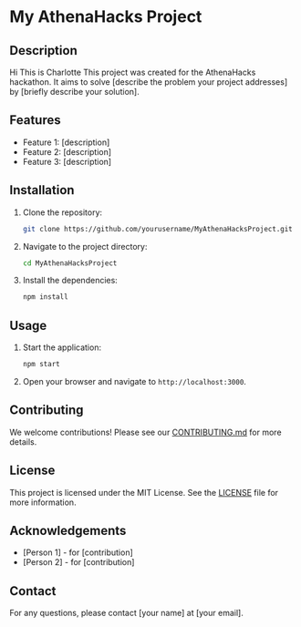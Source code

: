 # My AthenaHacks Project

## Description

Hi This is Charlotte
This project was created for the AthenaHacks hackathon. It aims to solve [describe the problem your project addresses] by [briefly describe your solution].

## Features

- Feature 1: [description]
- Feature 2: [description]
- Feature 3: [description]

## Installation

1. Clone the repository:
   ```bash
   git clone https://github.com/yourusername/MyAthenaHacksProject.git
   ```
2. Navigate to the project directory:
   ```bash
   cd MyAthenaHacksProject
   ```
3. Install the dependencies:
   ```bash
   npm install
   ```

## Usage

1. Start the application:
   ```bash
   npm start
   ```
2. Open your browser and navigate to `http://localhost:3000`.

## Contributing

We welcome contributions! Please see our [CONTRIBUTING.md](CONTRIBUTING.md) for more details.

## License

This project is licensed under the MIT License. See the [LICENSE](LICENSE) file for more information.

## Acknowledgements

- [Person 1] - for [contribution]
- [Person 2] - for [contribution]

## Contact

For any questions, please contact [your name] at [your email].
